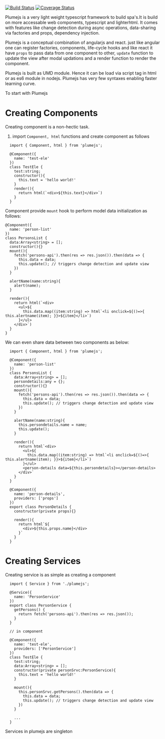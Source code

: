 [![Build Status](https://travis-ci.org/KiranMantha/plumejs.svg?branch=master)](https://travis-ci.org/KiranMantha/plumejs) [![Coverage Status](https://coveralls.io/repos/github/KiranMantha/plumejs/badge.svg?branch=master)](https://coveralls.io/github/KiranMantha/plumejs?branch=master)


Plumejs is a very light weight typescript framework to build spa's.It is build on more accessable web components, typescript and lighterhtml. It comes with features like change detection during async operations, data-sharing via factories and props, dependency injection.

Plumejs is a conceptual combination of angularjs and react. just like angular one can register factories, components, life-cycle hooks and like react it have `props` to pass data from one component to other, `update` function to update the view after modal updations and a render function to render the component.

Plumejs is built as UMD module. Hence it can be load via script tag in html or as es6 module in nodejs. Plumejs has very few syntaxes enabling faster learning curve.

To start with Plumejs

# Creating Components

Creating component is a non-hectic task.

1. import `Component, html` functions and create component as follows

```
  import { Component, html } from 'plumejs';

  @Component({
    name: 'test-ele'
  })
  class TestEle {
    test:string;
    constructor(){
      this.text = 'hello world!'
    }
    render(){
      return html(`<div>${this.text}</div>`)
    }
  }

```

Component provide `mount` hook to perform model data initialization as follows:

```
@Component({
  name: 'person-list'
})
class PersonsList {
  data:Array<string> = [];
  constructor(){}
  mount(){
    fetch('persons-api').then(res => res.json()).then(data => {
      this.data = data;
      this.update(); // triggers change detection and update view
    })
  }

  alertName(name:string){
    alert(name);
  }

  render(){
    return html(`<div>
      <ul>${
        this.data.map((item:string) => html`<li onclick=${()=>{ this.alertname(item); }}>${item}</li>`)
      }</ul>
    </div>`)
  }
}

```

We can even share data between two components as below:

```
  import { Component, html } from 'plumejs';

  @Component({
    name: 'person-list'
  })
  class PersonsList {
    data:Array<string> = [];
    persondetails:any = {};
    constructor(){}
    mount(){
      fetch('persons-api').then(res => res.json()).then(data => {
        this.data = data;
        this.update(); // triggers change detection and update view
      })
    }

    alertName(name:string){
      this.persondetails.name = name;
      this.update();
    }

    render(){
      return html`<div>
        <ul>${
          this.data.map((item:string) => html`<li onclick=${()=>{ this.alertname(item); }}>${item}</li>`)
        }</ul>
        <person-details data=${this.persondetails}></person-details>
      </div>`
    }
  }

  @Component({
    name: 'person-details',
    providers: ['props']
  })
  export class PersonDetails {
    constructor(private props){}

    render(){
      return html`${
        <div>${this.props.name}</div>
      }`
    }
  }

```

# Creating Services

Creating service is as simple as creating a component

```
  import { Service } from './plumejs';

  @Service({
    name: 'PersonService'
  })
  export class PersonService {
    getPersons() {
      return fetch('persons-api').then(res => res.json());
    }
  }

  // in component

  @Component({
    name: 'test-ele',
    providers: ['PersonService']
  })
  class TestEle {
    test:string;
    data:Array<string> = [];
    constructor(private personSrvc:PersonService){
      this.text = 'hello world!'
    }

    mount(){
      this.personSrvc.getPersons().then(data => {
        this.data = data;
        this.update(); // triggers change detection and update view
      })
    }

    ...
  }
```

Services in plumejs are singleton
